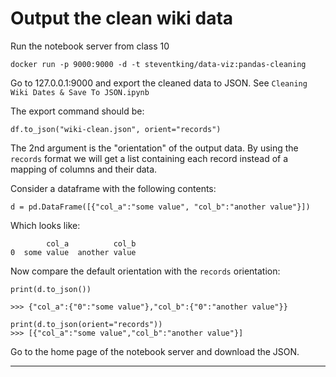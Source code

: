 # Output the clean wiki data

Run the notebook server from class 10

```
docker run -p 9000:9000 -d -t steventking/data-viz:pandas-cleaning
```

Go to 127.0.0.1:9000 and export the cleaned data to JSON. See
`Cleaning Wiki Dates & Save To JSON.ipynb`

The export command should be:

```
df.to_json("wiki-clean.json", orient="records")
```

The 2nd argument is the "orientation" of the output data. By using the `records`
format we will get a list containing each record instead of a mapping of columns
and their data.

Consider a dataframe with the following contents:

```
d = pd.DataFrame([{"col_a":"some value", "col_b":"another value"}])
```

Which looks like:

```
        col_a          col_b
0  some value  another value
```

Now compare the default orientation with the `records` orientation:

```
print(d.to_json())

>>> {"col_a":{"0":"some value"},"col_b":{"0":"another value"}}

print(d.to_json(orient="records"))
>>> [{"col_a":"some value","col_b":"another value"}]
```

Go to the home page of the notebook server and download the JSON.

--------------------------------------------------------------------------------
